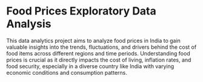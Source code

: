 # Food Prices Exploratory Data Analysis

This data analytics project aims to analyze food prices in India to gain valuable insights into the trends, fluctuations, and drivers behind the cost of food items across different regions and time periods. Understanding food prices is crucial as it directly impacts the cost of living, inflation rates, and food security, especially in a diverse country like India with varying economic conditions and consumption patterns.


